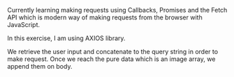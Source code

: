 Currently learning making requests using Callbacks, Promises and the Fetch API which is modern way of making requests from the browser with JavaScript.

In this exercise, I am using AXIOS library.

We retrieve the user input and concatenate to the query string in order to make request. Once we reach the pure data which is an image array, we append them on body.
